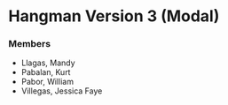 <!-- Heading -->
# Hangman Version 3 (Modal)

### Members

* Llagas, Mandy
* Pabalan, Kurt
* Pabor, William
* Villegas, Jessica Faye
